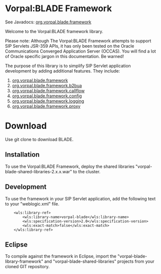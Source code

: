 # Vorpal:BLADE Framework

See Javadocs: [org.vorpal.blade.framework](https://vorpalnet.github.io/blade/vorpal-blade-library-framework/index.html)

Welcome to the Vorpal:BLADE framework library.

Please note: Although The Vorpal:BLADE Framework attempts to support SIP Servlets JSR-359 APIs, it has only been tested
on the Oracle Communications Converged Application Server (OCCAS). You will find a lot of Oracle specific jargon in this
documentation. Be warned!

The purpose of this library is to simplify SIP Servlet application development
by adding additional features. They include:


1. [org.vorpal.blade.framework](./tree/main/vorpal-blade-library-framework/src/org/vorpal/blade/framework)
1. [org.vorpal.blade.framework.b2bua](./tree/main/vorpal-blade-library-framework/src/org/vorpal/blade/framework/b2bua)
1. [org.vorpal.blade.framework.callflow](./tree/main/vorpal-blade-library-framework/src/org/vorpal/blade/framework/callflow/)
1. [org.vorpal.blade.framework.config](./tree/main/vorpal-blade-library-framework/src/org/vorpal/blade/framework/config/)
1. [org.vorpal.blade.framework.logging](./tree/main/vorpal-blade-library-framework/src/org/vorpal/blade/framework/logging/)
1. [org.vorpal.blade.framework.proxy](./tree/main/vorpal-blade-library-framework/src/org/vorpal/blade/framework/proxy/)


# Download

Use git clone to download BLADE.

## Installation

To use the Vorpal:BLADE Framework, deploy the shared libraries "vorpal-blade-shared-libraries-2.x.x.war" to the cluster.


## Development

To use the framework in your SIP Servlet application, add the following text to your "weblogic.xml" file.

```
	<wls:library-ref>
		<wls:library-name>vorpal-blade</wls:library-name>
		<wls:specification-version>2.0</wls:specification-version>
		<wls:exact-match>false</wls:exact-match>
	</wls:library-ref>
```

## Eclipse

To compile against the framework in Eclipse, import the "vorpal-blade-library-framework" 
and "vorpal-blade-shared-libraries" projects from your cloned GIT repository.

